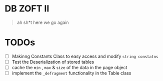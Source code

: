 # DB ZOFT II
> ah sh*t here we go again

# TODOs
- [ ]  Makinng Constants Class to easy access and modify `string constatns`
- [ ]  Test the Deserialization of stored tables 
- [ ]  cache the `min` , `max` & `size` of the data in the page object
- [ ]  implement the `_defragment` functionality in the Table class